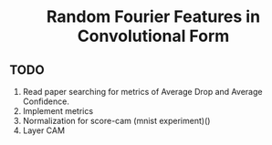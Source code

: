 # <center> Random Fourier Features in Convolutional Form </center>


## TODO 
1. Read paper searching for metrics of Average Drop and Average Confidence.
2. Implement metrics 
3. Normalization for score-cam (mnist experiment)()
4. Layer CAM